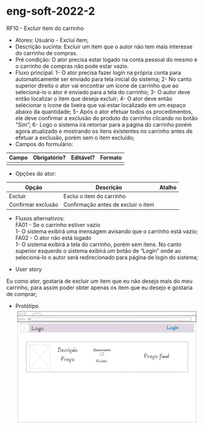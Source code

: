 # eng-soft-2022-2
RF10 - Excluir item do carrinho

- Atores:
Usuário - Exclui item;
- Descrição sucinta:
Excluir um item que o autor não tem mais interesse do carrinho de compras.
- Pré condição:
O ator precisa estar logado na conta pessoal do mesmo e o carrinho de compras não pode estar vazio.
- Fluxo principal:
	1- O ator precisa fazer login na própria conta para automaticamente ser enviado para tela inicial do sistema;
	2- No canto superior direito o ator vai encontrar um ícone de carrinho que ao selecioná-lo o ator é enviado para a tela do carrinho;
	3- O autor deve então localizar o item que deseja excluir;
	4- O ator deve então selecionar o ícone de lixeira que vai estar localizado em um espaço abaixo da quantidade;
	5- Após o ator efetuar todos os procedimentos, ele deve confirmar a exclusão do produto do carrinho clicando no botão “Sim”;
	6- Logo o sistema irá retornar para a página do carrinho porém agora atualizado e mostrando os itens existentes no carrinho antes de efetuar a exclusão, porém sem o item excluído;
- Campos do formulário:

|Campo|Obrigatório?|Editável?|Formato|
|---|---|---|---|
|||||

- Opções do ator:

|Opção|Descrição|Atalho|
|---|---|---|
|Excluir|Exclui o item do carrinho||
|Confirmar exclusão|Confirmação antes de excluir o item||

- Fluxos alternativos:   
FA01 - Se o carrinho estiver vazio   
	1- O sistema exibirá uma mensagem avisando que o carrinho está vazio;   
FA02 - O ator não está logado   
	1- O sistema exibirá a tela do carrinho, porém sem itens. No canto superior esquerdo o sistema exibirá um botão de “Login” onde ao selecioná-lo o autor será redirecionado para página de login do sistema;  

- User story  

Eu como ator, gostaria de excluir um item que eu não desejo mais do meu carrinho, para assim poder obter apenas os item que eu desejo e gostaria de comprar;   

- Protótipo  
![Protótipo RF10](RF10_prototipo.PNG)
